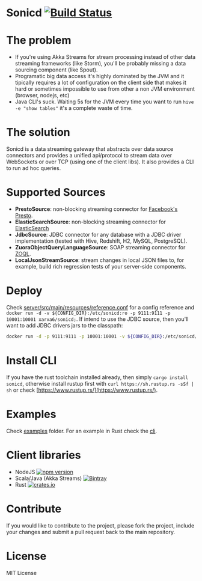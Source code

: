 # Sonicd [![Build Status](https://travis-ci.org/xarxa6/sonicd.svg)](https://travis-ci.org/xarxa6/sonicd)

# The problem
- If you're using Akka Streams for stream processing instead of other data streaming frameworks (like Storm), you'll be probably missing a data sourcing component (like Spout).
- Programatic big data access it's highly dominated by the JVM and it tipically requires a lot of configuration on the client side that makes it hard or sometimes impossible to use from other a non JVM environment (browser, nodejs, etc)
- Java CLI's suck. Waiting 5s for the JVM every time you want to run `hive -e "show tables"` it's a complete waste of time.

# The solution
Sonicd is a data streaming gateway that abstracts over data source connectors and provides a unified api/protocol to stream data over WebSockets or over TCP (using one of the client libs). It also provides a CLI to run ad hoc queries.

# Supported Sources
- **PrestoSource**: non-blocking streaming connector for [Facebook's Presto](https://prestodb.io/).
- **ElasticSearchSource**: non-blocking streaming connector for [ElasticSearch](https://www.elastic.co/products/elasticsearch)
- **JdbcSource**: JDBC connector for any database with a JDBC driver implementation (tested with Hive, Redshift, H2, MySQL, PostgreSQL).
- **ZuoraObjectQueryLanguageSource**: SOAP streaming connector for [ZOQL](https://knowledgecenter.zuora.com/DC_Developers/SOAP_API/M_Zuora_Object_Query_Language).
- **LocalJsonStreamSource**: stream changes in local JSON files to, for example, build rich regression tests of your server-side components.

# Deploy
Check [server/src/main/resources/reference.conf](server/src/main/resources/reference.conf) for a config reference and `docker run -d -v ${CONFIG_DIR}:/etc/sonicd:ro -p 9111:9111 -p 10001:10001 xarxa6/sonicd;`.
If intend to use the JDBC source, then you'll want to add JDBC drivers jars to the classpath:
```bash
docker run -d -p 9111:9111 -p 10001:10001 -v ${CONFIG_DIR}:/etc/sonicd/ -v ${JDBC_DRIVERS}:/var/lib/sonicd/ xarxa6/sonicd
```

# Install CLI
If you have the rust toolchain installed already, then simply `cargo install sonicd`, otherwise install rustup first with `curl https://sh.rustup.rs -sSf | sh` or check [https://www.rustup.rs/](https://www.rustup.rs/).

# Examples
Check [examples](examples) folder. For an example in Rust check the [cli](cli).

# Client libraries
- NodeJS [![npm version](https://badge.fury.io/js/sonicd.svg)](https://badge.fury.io/js/sonicd)
- Scala/Java (Akka Streams) [ ![Bintray](https://api.bintray.com/packages/ernestrc/maven/sonicd-core/images/download.svg)](https://bintray.com/ernestrc/maven/sonicd-core/_latestVersion)
- Rust [![crates.io](http://meritbadge.herokuapp.com/sonicd)](https://crates.io/crates/sonicd)

# Contribute
If you would like to contribute to the project, please fork the project, include your changes and submit a pull request back to the main repository.

# License
MIT License 
